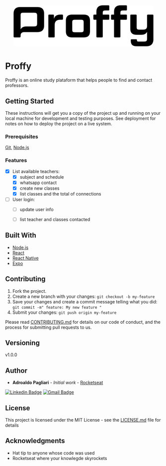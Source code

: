 <h1 align="center">
    <img alt="Proffy" title="Proffy" src=".github/logo.svg" />
</h1>

# Proffy

Proffy is an online study plataform that helps people to find and contact professors.

## Getting Started

These instructions will get you a copy of the project up and running on your local machine for development and testing purposes. See deployment for notes on how to deploy the project on a live system.

### Prerequisites

[Git](https://git-scm.com),
[Node.js](https://nodejs.org/en/)

### Features

- [x] List available teachers:
  - [x] subject and schedule
  - [x] whatsapp contact
  - [x] create new classes
  - [x] list classes and the total of connections

- [ ] User login:
  - [ ] update user info
  - [ ] list teacher and classes contacted


## Built With

- [Node.js](https://nodejs.org/en/)
- [React](https://reactjs.org)
- [React Native](https://facebook.github.io/react-native/)
- [Expo](https://expo.io/)

## Contributing

1. Fork the project.
2. Create a new branch with your changes: `git checkout -b my-feature`
3. Save your changes and create a commit message telling what you did: `git commit -m" feature: My new feature "`
4. Submit your changes: `git push origin my-feature`

Please read [CONTRIBUTING.md](CONTRIBUTING.md) for details on our code of conduct, and the process for submitting pull requests to us.

## Versioning

v1.0.0

## Author

* **Adroaldo Pagliari** - *Initial work* - [Rocketseat](https://github.com/rocketseat)

[![Linkedin Badge](https://img.shields.io/badge/-Adroaldo-blue?style=flat-square&logo=Linkedin&logoColor=white&link=https://www.linkedin.com/in/adroaldo-pagliari-5856363b/)](https://www.linkedin.com/in/adroaldo-pagliari-5856363b/)
[![Gmail Badge](https://img.shields.io/badge/-adroaldo1@gmail.com-c14438?style=flat-square&logo=Gmail&logoColor=white&link=mailto:adroaldo1@gmail.com)](mailto:adroaldo1@gmail.com)

## License

This project is licensed under the MIT License - see the [LICENSE.md](LICENSE.md) file for details

## Acknowledgments

* Hat tip to anyone whose code was used
* Rocketseat where your knowlegde skyrockets
